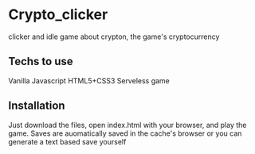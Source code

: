 # Crypto_clicker
clicker and idle game about crypton, the game's cryptocurrency


## Techs to use
Vanilla Javascript
HTML5+CSS3 
Serveless game

## Installation

Just download the files, open index.html with your browser, and play the game.
Saves are auomatically saved in the cache's browser or you can generate a text based save yourself
